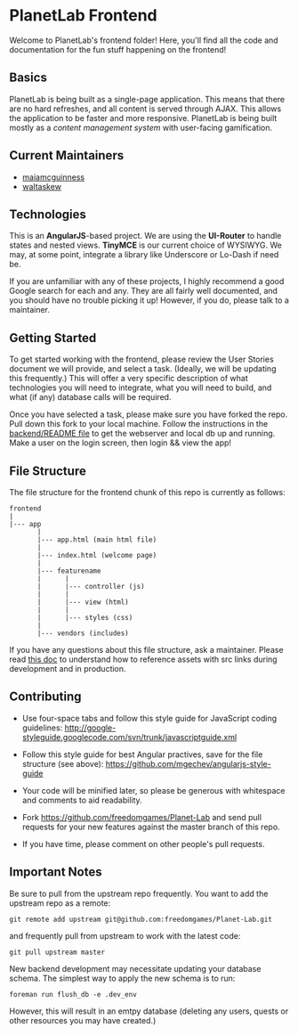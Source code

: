 # PlanetLab Frontend

Welcome to PlanetLab's frontend folder! Here, you'll find all the code and documentation for the fun stuff happening on the frontend!

## Basics

PlanetLab is being built as a single-page application. This means that there are no hard refreshes, and all content is served through AJAX. This allows the application to be faster and more responsive. PlanetLab is being built mostly as a _content management system_ with user-facing gamification.

## Current Maintainers

* [maiamcguinness](https://github.com/maiamcguinness)
* [waltaskew](https://github.com/waltaskew)

## Technologies

This is an **AngularJS**-based project. We are using the **UI-Router** to handle states and nested views. **TinyMCE** is our current choice of WYSIWYG. We may, at some point, integrate a library like Underscore or Lo-Dash if need be.

If you are unfamiliar with any of these projects, I highly recommend a good Google search for each and any. They are all fairly well documented, and you should have no trouble picking it up! However, if you do, please talk to a maintainer.

## Getting Started

To get started working with the frontend, please review the User Stories document we will provide, and select a task. (Ideally, we will be updating this frequently.) This will offer a very specific description of what technologies you will need to integrate, what you will need to build, and what (if any) database calls will be required.

Once you have selected a task, please make sure you have forked the repo. Pull down this fork to your local machine. Follow the instructions in the [backend/README file](../backend/README.md) to get the webserver and local db up and running. Make a user on the login screen, then login && view the app!

## File Structure

The file structure for the frontend chunk of this repo is currently as follows:

    frontend
    |
    |--- app
           |
           |--- app.html (main html file)
           |
           |--- index.html (welcome page)
           |
           |--- featurename
           |      |
           |      |--- controller (js)
           |      |
           |      |--- view (html)
           |      |
           |      |--- styles (css)
           |
           |--- vendors (includes)

If you have any questions about this file structure, ask a maintainer.
Please read [this doc](app/README.md) to understand how to reference
assets with src links during development and in production.

## Contributing

* Use four-space tabs and follow this style guide for JavaScript coding guidelines: http://google-styleguide.googlecode.com/svn/trunk/javascriptguide.xml

* Follow this style guide for best Angular practives, save for the file structure (see above): https://github.com/mgechev/angularjs-style-guide

* Your code will be minified later, so please be generous with whitespace and comments to aid readability.

* Fork https://github.com/freedomgames/Planet-Lab and send pull requests for your new features against the master branch of this repo.

* If you have time, please comment on other people's pull requests.

## Important Notes

Be sure to pull from the upstream repo frequently.
You want to add the upstream repo as a remote:
```
git remote add upstream git@github.com:freedomgames/Planet-Lab.git
```
and frequently pull from upstream to work with the latest code:
```
git pull upstream master
```

New backend development may necessitate updating your database schema.
The simplest way to apply the new schema is to run:
```
foreman run flush_db -e .dev_env
```
However, this will result in an emtpy database
(deleting any users, quests or other resources you may have created.)
